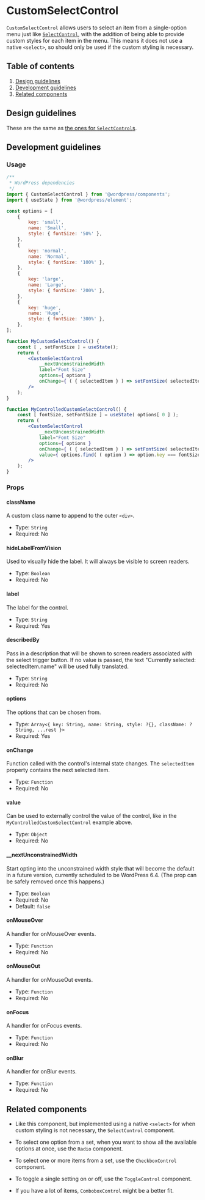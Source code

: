 # CustomSelectControl

`CustomSelectControl` allows users to select an item from a single-option menu just like [`SelectControl`](/packages/components/src/select-control/readme.md), with the addition of being able to provide custom styles for each item in the menu. This means it does not use a native `<select>`, so should only be used if the custom styling is necessary.

## Table of contents

1. [Design guidelines](#design-guidelines)
2. [Development guidelines](#development-guidelines)
3. [Related components](#related-components)

## Design guidelines

These are the same as [the ones for `SelectControl`s](/packages/components/src/select-control/readme.md#design-guidelines).

## Development guidelines

### Usage

```jsx
/**
 * WordPress dependencies
 */
import { CustomSelectControl } from '@wordpress/components';
import { useState } from '@wordpress/element';

const options = [
	{
		key: 'small',
		name: 'Small',
		style: { fontSize: '50%' },
	},
	{
		key: 'normal',
		name: 'Normal',
		style: { fontSize: '100%' },
	},
	{
		key: 'large',
		name: 'Large',
		style: { fontSize: '200%' },
	},
	{
		key: 'huge',
		name: 'Huge',
		style: { fontSize: '300%' },
	},
];

function MyCustomSelectControl() {
	const [ , setFontSize ] = useState();
	return (
		<CustomSelectControl
			__nextUnconstrainedWidth
			label="Font Size"
			options={ options }
			onChange={ ( { selectedItem } ) => setFontSize( selectedItem ) }
		/>
	);
}

function MyControlledCustomSelectControl() {
	const [ fontSize, setFontSize ] = useState( options[ 0 ] );
	return (
		<CustomSelectControl
			__nextUnconstrainedWidth
			label="Font Size"
			options={ options }
			onChange={ ( { selectedItem } ) => setFontSize( selectedItem ) }
			value={ options.find( ( option ) => option.key === fontSize.key ) }
		/>
	);
}
```

### Props

#### className

A custom class name to append to the outer `<div>`.

-   Type: `String`
-   Required: No

#### hideLabelFromVision

Used to visually hide the label. It will always be visible to screen readers.

-   Type: `Boolean`
-   Required: No

#### label

The label for the control.

-   Type: `String`
-   Required: Yes

#### describedBy

Pass in a description that will be shown to screen readers associated with the select trigger button. If no value is passed, the text "Currently selected: selectedItem.name" will be used fully translated.

-   Type: `String`
-   Required: No

#### options

The options that can be chosen from.

-   Type: `Array<{ key: String, name: String, style: ?{}, className: ?String, ...rest }>`
-   Required: Yes

#### onChange

Function called with the control's internal state changes. The `selectedItem` property contains the next selected item.

-   Type: `Function`
-   Required: No

#### value

Can be used to externally control the value of the control, like in the `MyControlledCustomSelectControl` example above.

-   Type: `Object`
-   Required: No

#### __nextUnconstrainedWidth

Start opting into the unconstrained width style that will become the default in a future version, currently scheduled to be WordPress 6.4. (The prop can be safely removed once this happens.)

-   Type: `Boolean`
-   Required: No
-   Default: `false`

#### onMouseOver

A handler for onMouseOver events.

-   Type: `Function`
-   Required: No

#### onMouseOut

A handler for onMouseOut events.

-   Type: `Function`
-   Required: No

#### onFocus

A handler for onFocus events.

-   Type: `Function`
-   Required: No

#### onBlur

A handler for onBlur events.

-   Type: `Function`
-   Required: No

## Related components

-   Like this component, but implemented using a native `<select>` for when custom styling is not necessary, the `SelectControl` component.

-   To select one option from a set, when you want to show all the available options at once, use the `Radio` component.
-   To select one or more items from a set, use the `CheckboxControl` component.
-   To toggle a single setting on or off, use the `ToggleControl` component.

-   If you have a lot of items, `ComboboxControl` might be a better fit.
